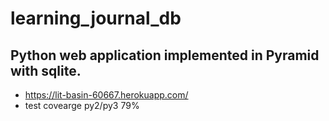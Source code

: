 # learning_journal_db
## Python web application implemented in Pyramid with sqlite.
* https://lit-basin-60667.herokuapp.com/
* test covearge py2/py3 79%